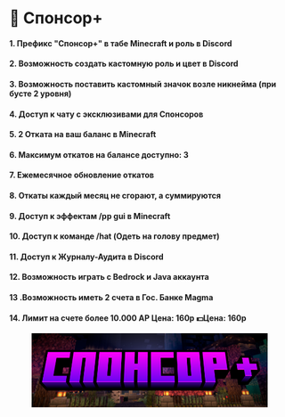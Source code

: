 # 🌟 Спонсор+

#### 1. Префикс "Спонсор+" в табе Minecraft и роль в Discord

#### 2. Возможность создать кастомную роль и цвет в Discord

#### 3. Возможность поставить кастомный значок возле никнейма (при бусте 2 уровня)

#### 4. Доступ к чату с эксклюзивами для Спонсоров

#### 5. 2 Отката на ваш баланс в Minecraft

#### 6. Максимум откатов на балансе доступно: 3

#### 7. Ежемесячное обновление откатов

#### 8. Откаты каждый месяц не сгорают, а суммируются

#### 9. Доступ к эффектам /pp gui в Minecraft

#### 10. Доступ к команде /hat (Одеть на голову предмет)

#### 11. Доступ к Журналу-Аудита в Discord

#### 12. Возможность играть с Bedrock и Java аккаунта

#### 13 .Возможность иметь 2 счета в Гос. Банке Magma

#### 14. Лимит на счете более 10.000 AP Цена: 160р  💵Цена: 160р

<figure><img src="../../.gitbook/assets/unknown_6_3.webp" alt=""><figcaption></figcaption></figure>
